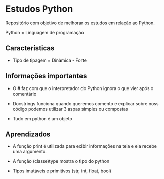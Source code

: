 
# Estudos Python
Repositório com objetivo de melhorar os estudos em relação ao Python. 

Python = Linguagem de programação

## Características
- Tipo de tipagem = Dinâmica - Forte


## Informações importantes
- O # faz com que o interpretador do Python ignora o que vier após o comentário

- Docstrings funciona quando queremos comento e explicar sobre noss código podemos utilizar 3 aspas simples ou compostas

- Tudo em python é um objeto

## Aprendizados

- A função print é utilizada para exibir informações na tela e ela recebe uma argumento.

- A função (classe)type mostra o tipo do python

- Tipos imutáveis e primitivos (str, int, float, bool)